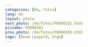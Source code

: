 ```yaml
---
categories: [de, fotos]
lang: de
layout: photo
next_photo: /de/fotos/P0000182.html
picname: P0000183
prev_photo: /de/fotos/P0000180.html
tags: [Dead Leopard, Ingo]
---
```

